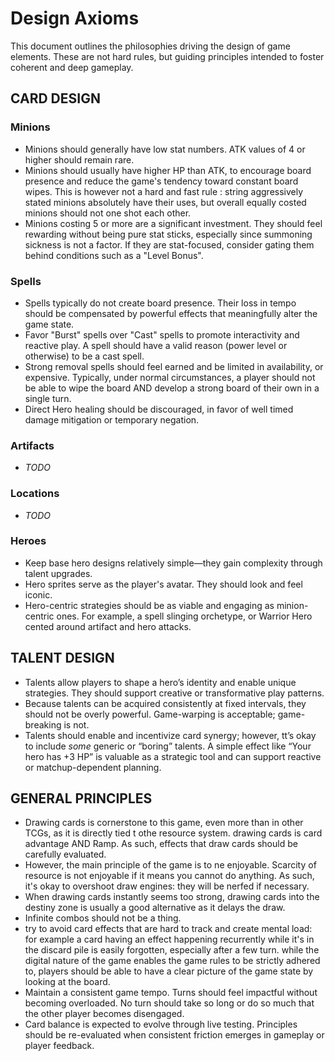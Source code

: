 # Design Axioms

This document outlines the philosophies driving the design of game elements. These are not hard rules, but guiding principles intended to foster coherent and deep gameplay.

## CARD DESIGN

### Minions

- Minions should generally have low stat numbers. ATK values of 4 or higher should remain rare.
- Minions should usually have higher HP than ATK, to encourage board presence and reduce the game's tendency toward constant board wipes. This is however not a hard and fast rule : string aggressively stated minions absolutely have their uses, but overall equally costed minions should not one shot each other.
- Minions costing 5 or more are a significant investment. They should feel rewarding without being pure stat sticks, especially since summoning sickness is not a factor. If they are stat-focused, consider gating them behind conditions such as a "Level Bonus".

### Spells

- Spells typically do not create board presence. Their loss in tempo should be compensated by powerful effects that meaningfully alter the game state.
- Favor "Burst" spells over "Cast" spells to promote interactivity and reactive play. A spell should have a valid reason (power level or otherwise) to be a cast spell.
- Strong removal spells should feel earned and be limited in availability, or expensive. Typically, under normal circumstances, a player should not be able to wipe the board AND develop a strong board of their own in a single turn.
- Direct Hero healing should be discouraged, in favor of well timed damage mitigation or temporary negation.

### Artifacts

- _TODO_

### Locations

- _TODO_

### Heroes

- Keep base hero designs relatively simple—they gain complexity through talent upgrades.
- Hero sprites serve as the player's avatar. They should look and feel iconic.
- Hero-centric strategies should be as viable and engaging as minion-centric ones. For example, a spell slinging orchetype, or Warrior Hero cented around artifact and hero attacks.

## TALENT DESIGN

- Talents allow players to shape a hero’s identity and enable unique strategies. They should support creative or transformative play patterns.
- Because talents can be acquired consistently at fixed intervals, they should not be overly powerful. Game-warping is acceptable; game-breaking is not.
- Talents should enable and incentivize card synergy; however, tt’s okay to include _some_ generic or “boring” talents. A simple effect like “Your hero has +3 HP” is valuable as a strategic tool and can support reactive or matchup-dependent planning.

## GENERAL PRINCIPLES

- Drawing cards is cornerstone to this game, even more than in other TCGs, as it is directly tied t othe resource system. drawing cards is card advantage AND Ramp. As such, effects that draw cards should be carefully evaluated.
- However, the main principle of the game is to ne enjoyable. Scarcity of resource is not enjoyable if it means you cannot do anything. As such, it's okay to overshoot draw engines: they will be nerfed if necessary.
- When drawing cards instantly seems too strong, drawing cards into the destiny zone is usually a good alternative as it delays the draw.
- Infinite combos should not be a thing.
- try to avoid card effects that are hard to track and create mental load: for example a card having an effect happening recurrently while it's in the discard pile is easily forgotten, especially after a few turn. while the digital nature of the game enables the game rules to be strictly adhered to, players should be able to have a clear picture of the game state by looking at the board.
- Maintain a consistent game tempo. Turns should feel impactful without becoming overloaded. No turn should take so long or do so much that the other player becomes disengaged.
- Card balance is expected to evolve through live testing. Principles should be re-evaluated when consistent friction emerges in gameplay or player feedback.
